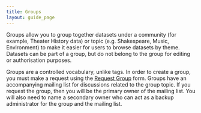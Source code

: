 ```yaml
---
title: Groups
layout: guide_page
---
```

Groups allow you to group together datasets under a community (for example, Theater History data) or topic (e.g. Shakespeare, Music, Environment) to make it easier for users to browse datasets by theme. Datasets can be part of a group, but do not belong to the group for editing or authorisation purposes.

Groups are a controlled vocabulary, unlike tags. In order to create a group, you must make a request using the [Request Group](/dhdata/request/group) form. Groups have an accompanying mailing list for discussions related to the group topic. If you request the group, then you will be the primary owner of the mailing list. You will also need to name a secondary owner who can act as a backup administrator for the group and the mailing list.
